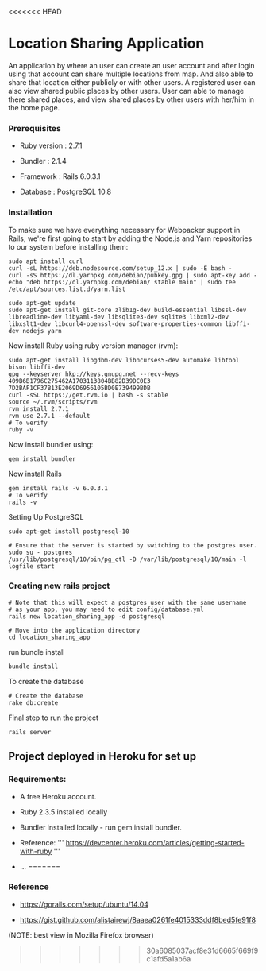<<<<<<< HEAD
# Location Sharing Application
 An application by where an user can create an user account and after login using that account can share multiple locations from map. And also able to share that location either publicly or with other users. A registered user can also view shared public places by other users. User can able to manage there shared places, and view shared places by other users with her/him in the home page.


### Prerequisites

* Ruby version : 2.7.1

* Bundler : 2.1.4

* Framework : Rails 6.0.3.1

* Database : PostgreSQL 10.8

### Installation

To make sure we have everything necessary for Webpacker support in Rails, we're first going to start by adding the Node.js and Yarn repositories to our system before installing them:

```
sudo apt install curl
curl -sL https://deb.nodesource.com/setup_12.x | sudo -E bash -
curl -sS https://dl.yarnpkg.com/debian/pubkey.gpg | sudo apt-key add -
echo "deb https://dl.yarnpkg.com/debian/ stable main" | sudo tee /etc/apt/sources.list.d/yarn.list

sudo apt-get update
sudo apt-get install git-core zlib1g-dev build-essential libssl-dev libreadline-dev libyaml-dev libsqlite3-dev sqlite3 libxml2-dev libxslt1-dev libcurl4-openssl-dev software-properties-common libffi-dev nodejs yarn
```
Now install Ruby using ruby version manager (rvm):

```
sudo apt-get install libgdbm-dev libncurses5-dev automake libtool bison libffi-dev
gpg --keyserver hkp://keys.gnupg.net --recv-keys 409B6B1796C275462A1703113804BB82D39DC0E3 7D2BAF1CF37B13E2069D6956105BD0E739499BDB
curl -sSL https://get.rvm.io | bash -s stable
source ~/.rvm/scripts/rvm
rvm install 2.7.1
rvm use 2.7.1 --default
# To verify
ruby -v
```

Now install bundler using:
```
gem install bundler
```

Now install Rails
```
gem install rails -v 6.0.3.1
# To verify
rails -v
```

Setting Up PostgreSQL
```
sudo apt-get install postgresql-10

# Ensure that the server is started by switching to the postgres user.
sudo su - postgres
/usr/lib/postgresql/10/bin/pg_ctl -D /var/lib/postgresql/10/main -l logfile start
```
### Creating new rails project

```
# Note that this will expect a postgres user with the same username
# as your app, you may need to edit config/database.yml
rails new location_sharing_app -d postgresql
```

```
# Move into the application directory
cd location_sharing_app
```

run bundle install
```
bundle install
```

To create the database
```
# Create the database
rake db:create
```

Final step to run the project
```
rails server
```

## Project deployed in Heroku for set up 
### Requirements:
* A free Heroku account.
* Ruby 2.3.5 installed locally
* Bundler installed locally - run gem install bundler.

* Reference:
'''
https://devcenter.heroku.com/articles/getting-started-with-ruby
'''



* ...
=======


### Reference
* https://gorails.com/setup/ubuntu/14.04

* https://gist.github.com/alistairewj/8aaea0261fe4015333ddf8bed5fe91f8

(NOTE: best view in Mozilla Firefox browser)

>>>>>>> 30a6085037acf8e31d6665f669f9c1afd5a1ab6a
